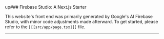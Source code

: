 up### Firebase Studio: A Next.js Starter

This website's front end was primarily generated by Google's AI Firebase Studio, with minor code adjustments made afterward. To get started, please refer to the `[[[src/app/page.tsx]]]` file.

-----------------------------------------------------------------
